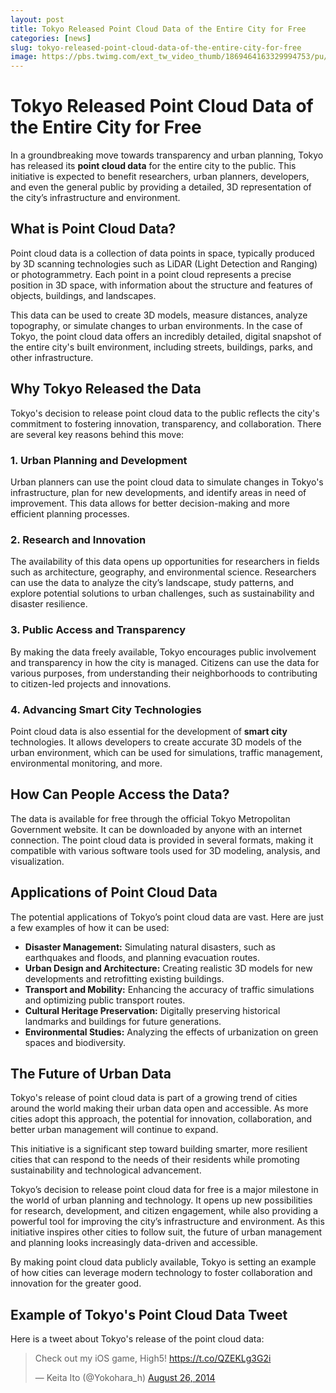 ```yaml
---
layout: post
title: Tokyo Released Point Cloud Data of the Entire City for Free
categories: [news]
slug: tokyo-released-point-cloud-data-of-the-entire-city-for-free
image: https://pbs.twimg.com/ext_tw_video_thumb/1869464163329994753/pu/img/kGsLU_bXo5PEYqpX.jpg
---
```


# Tokyo Released Point Cloud Data of the Entire City for Free

In a groundbreaking move towards transparency and urban planning, Tokyo has released its **point cloud data** for the entire city to the public. This initiative is expected to benefit researchers, urban planners, developers, and even the general public by providing a detailed, 3D representation of the city’s infrastructure and environment.

## What is Point Cloud Data?

Point cloud data is a collection of data points in space, typically produced by 3D scanning technologies such as LiDAR (Light Detection and Ranging) or photogrammetry. Each point in a point cloud represents a precise position in 3D space, with information about the structure and features of objects, buildings, and landscapes.

This data can be used to create 3D models, measure distances, analyze topography, or simulate changes to urban environments. In the case of Tokyo, the point cloud data offers an incredibly detailed, digital snapshot of the entire city's built environment, including streets, buildings, parks, and other infrastructure.

## Why Tokyo Released the Data

Tokyo's decision to release point cloud data to the public reflects the city's commitment to fostering innovation, transparency, and collaboration. There are several key reasons behind this move:

### 1. **Urban Planning and Development**
Urban planners can use the point cloud data to simulate changes in Tokyo's infrastructure, plan for new developments, and identify areas in need of improvement. This data allows for better decision-making and more efficient planning processes.

### 2. **Research and Innovation**
The availability of this data opens up opportunities for researchers in fields such as architecture, geography, and environmental science. Researchers can use the data to analyze the city’s landscape, study patterns, and explore potential solutions to urban challenges, such as sustainability and disaster resilience.

### 3. **Public Access and Transparency**
By making the data freely available, Tokyo encourages public involvement and transparency in how the city is managed. Citizens can use the data for various purposes, from understanding their neighborhoods to contributing to citizen-led projects and innovations.

### 4. **Advancing Smart City Technologies**
Point cloud data is also essential for the development of **smart city** technologies. It allows developers to create accurate 3D models of the urban environment, which can be used for simulations, traffic management, environmental monitoring, and more.

## How Can People Access the Data?

The data is available for free through the official Tokyo Metropolitan Government website. It can be downloaded by anyone with an internet connection. The point cloud data is provided in several formats, making it compatible with various software tools used for 3D modeling, analysis, and visualization.

## Applications of Point Cloud Data

The potential applications of Tokyo’s point cloud data are vast. Here are just a few examples of how it can be used:

- **Disaster Management:** Simulating natural disasters, such as earthquakes and floods, and planning evacuation routes.
- **Urban Design and Architecture:** Creating realistic 3D models for new developments and retrofitting existing buildings.
- **Transport and Mobility:** Enhancing the accuracy of traffic simulations and optimizing public transport routes.
- **Cultural Heritage Preservation:** Digitally preserving historical landmarks and buildings for future generations.
- **Environmental Studies:** Analyzing the effects of urbanization on green spaces and biodiversity.

## The Future of Urban Data

Tokyo's release of point cloud data is part of a growing trend of cities around the world making their urban data open and accessible. As more cities adopt this approach, the potential for innovation, collaboration, and better urban management will continue to expand.

This initiative is a significant step toward building smarter, more resilient cities that can respond to the needs of their residents while promoting sustainability and technological advancement.

Tokyo’s decision to release point cloud data for free is a major milestone in the world of urban planning and technology. It opens up new possibilities for research, development, and citizen engagement, while also providing a powerful tool for improving the city’s infrastructure and environment. As this initiative inspires other cities to follow suit, the future of urban management and planning looks increasingly data-driven and accessible.

By making point cloud data publicly available, Tokyo is setting an example of how cities can leverage modern technology to foster collaboration and innovation for the greater good.

## Example of Tokyo's Point Cloud Data Tweet

Here is a tweet about Tokyo's release of the point cloud data:

<blockquote class="twitter-tweet" data-lang="en"><p lang="en" dir="ltr">Check out my iOS game, High5! <a href="https://t.co/QZEKLg3G2i">https://t.co/QZEKLg3G2i</a></p>&mdash; Keita Ito (@Yokohara_h) <a href="https://twitter.com/Yokohara_h/status/1869464728550228387">August 26, 2014</a></blockquote> <script async src="//platform.twitter.com/widgets.js" charset="utf-8"></script>
